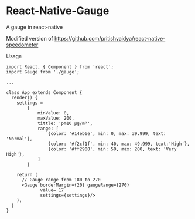 # React-Native-Gauge
A gauge in react-native

Modified version of https://github.com/pritishvaidya/react-native-speedometer

Usage

```
import React, { Component } from 'react';
import Gauge from './gauge';

...

class App extends Component {
  render() {
    settings =
        {
            minValue: 0,
            maxValue: 200,
            tittle: 'pm10 µg/m³',
            range: [
                {color: '#14eb6e', min: 0, max: 39.999, text: 'Normal'},
                {color: '#f2cf1f', min: 40, max: 49.999, text:'High'},
                {color: '#ff2900', min: 50, max: 200, text: 'Very High'},
            ]
        }

    return (
      // Gauge range from 180 to 270
      <Gauge borderMargin={20} gaugeRange={270}
             value= 17
             settings={settings}/>
    ); 
  }
}
```
